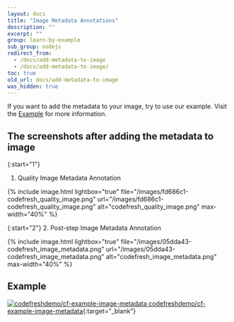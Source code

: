 ```yaml
---
layout: docs
title: "Image Metadata Annotations"
description: ""
excerpt: ""
group: learn-by-example
sub_group: nodejs
redirect_from:
  - /docs/add-metadata-to-image
  - /docs/add-metadata-to-image/
toc: true
old_url: docs/add-metadata-to-image
was_hidden: true
---
```

If you want to add the metadata to your image, try to use our example.
Visit the [Example](https://github.com/codefreshdemo/cf-example-image-metadata) for more information.

## The screenshots after adding the metadata to image

{:start="1"}
1. Quality Image Metadata Annotation

{% include image.html 
lightbox="true" 
file="/images/fd686c1-codefresh_quality_image.png" 
url="/images/fd686c1-codefresh_quality_image.png"
alt="codefresh_quality_image.png"
max-width="40%"
%}

{:start="2"}
2. Post-step Image Metadata Annotation

{% include image.html 
lightbox="true" 
file="/images/05dda43-codefresh_image_metadata.png" 
url="/images/05dda43-codefresh_image_metadata.png"
alt="codefresh_image_metadata.png"
max-width="40%"
%}

## Example

[![codefreshdemo/cf-example-image-metadata](https://assets-cdn.github.com/favicon.ico) codefreshdemo/cf-example-image-metadata](https://github.com/codefreshdemo/cf-example-image-metadata){:target="_blank"}
